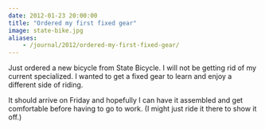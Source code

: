 ```yaml
---
date: 2012-01-23 20:00:00
title: "Ordered my first fixed gear"
image: state-bike.jpg
aliases:
    - /journal/2012/ordered-my-first-fixed-gear/
---
```


Just ordered a new bicycle from State Bicycle. I will not be getting rid of my current specialized. I wanted to get a fixed gear to learn and enjoy a different side of riding.

<!--more-->

It should arrive on Friday and hopefully I can have it assembled and get comfortable before having to go to work. (I might just ride it there to show it off.)
